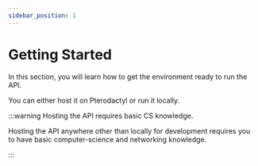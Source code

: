 ```yaml
---
sidebar_position: 1
---
```


# Getting Started

In this section, you will learn how to get the environment ready to run the API.

You can either host it on Pterodactyl or run it locally.

:::warning Hosting the API requires basic CS knowledge.

Hosting the API anywhere other than locally for development requires you to have basic computer-science and networking knowledge.

:::

